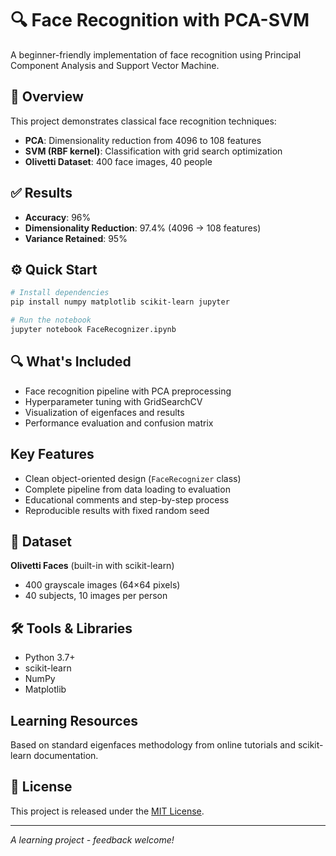 # 🔍 Face Recognition with PCA-SVM
A beginner-friendly implementation of face recognition using Principal Component Analysis and Support Vector Machine.

## 📌 Overview
This project demonstrates classical face recognition techniques:
- **PCA**: Dimensionality reduction from 4096 to 108 features
- **SVM (RBF kernel)**: Classification with grid search optimization
- **Olivetti Dataset**: 400 face images, 40 people

## ✅ Results
- **Accuracy**: 96%
- **Dimensionality Reduction**: 97.4% (4096 → 108 features)
- **Variance Retained**: 95%

## ⚙️ Quick Start
```bash
# Install dependencies
pip install numpy matplotlib scikit-learn jupyter

# Run the notebook
jupyter notebook FaceRecognizer.ipynb
```

## 🔍 What's Included
- Face recognition pipeline with PCA preprocessing
- Hyperparameter tuning with GridSearchCV
- Visualization of eigenfaces and results
- Performance evaluation and confusion matrix

## Key Features
- Clean object-oriented design (`FaceRecognizer` class)
- Complete pipeline from data loading to evaluation
- Educational comments and step-by-step process
- Reproducible results with fixed random seed

## 📂 Dataset
**Olivetti Faces** (built-in with scikit-learn)
- 400 grayscale images (64×64 pixels)
- 40 subjects, 10 images per person

## 🛠️ Tools & Libraries
- Python 3.7+
- scikit-learn
- NumPy
- Matplotlib

## Learning Resources
Based on standard eigenfaces methodology from online tutorials and scikit-learn documentation.

## 📄 License
This project is released under the [MIT License](LICENSE).

---
*A learning project - feedback welcome!*
